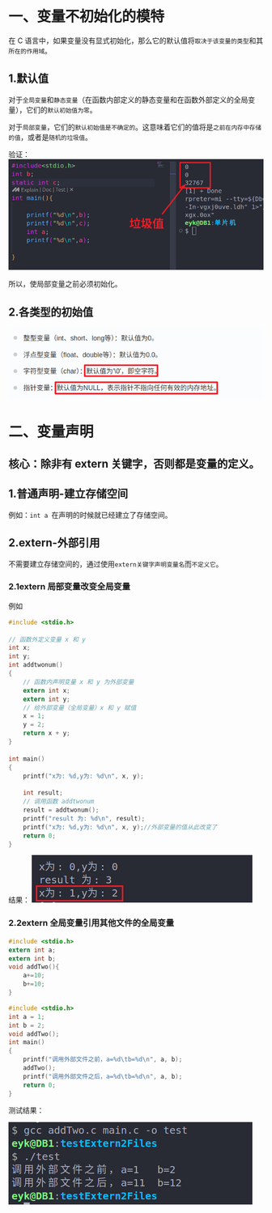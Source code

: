 # 一、变量不初始化的模特
在 C 语言中，如果变量没有显式初始化，那么它的默认值将`取决于该变量的类型`和其`所在的作用域`。

## 1.默认值
对于`全局变量`和`静态变量`（在函数内部定义的静态变量和在函数外部定义的全局变量），它们的`默认初始值为零`。

对于`局部变量`，它们的`默认初始值是不确定的`。这意味着它们的值将是`之前在内存中存储的值`，或者是`随机的垃圾值`。

验证：
![alt text](img/实验验证初始值.png)

所以，使局部变量之前必须初始化。

## 2.各类型的初始值
![alt text](img/各类型默认初始值.png)


# 二、变量声明
## 核心：除非有 extern 关键字，否则都是变量的定义。

## 1.普通声明-建立存储空间
例如：`int a `在声明的时候就已经建立了存储空间。

## 2.extern-外部引用
不需要建立存储空间的，通过使用`extern关键字声明变量名`而`不定义它`。
### 2.1extern 局部变量改变全局变量
例如
```c
#include <stdio.h>

// 函数外定义变量 x 和 y
int x;
int y;
int addtwonum()
{
    // 函数内声明变量 x 和 y 为外部变量
    extern int x;
    extern int y;
    // 给外部变量（全局变量）x 和 y 赋值
    x = 1;
    y = 2;
    return x + y;
}

int main()
{
    printf("x为: %d,y为: %d\n", x, y);

    int result;
    // 调用函数 addtwonum
    result = addtwonum();
    printf("result 为: %d\n", result);
    printf("x为: %d,y为: %d\n", x, y);//外部变量的值从此改变了
    return 0;
}
```
结果：
![alt text](img/test_extern.png)

### 2.2extern 全局变量引用其他文件的全局变量


```c
#include <stdio.h>
extern int a; 
extern int b; 
void addTwo(){
    a+=10;
    b+=10;
}
```


```c
#include <stdio.h>
int a = 1;
int b = 2;
void addTwo();
int main()
{
    printf("调用外部文件之前，a=%d\tb=%d\n", a, b);
    addTwo();
    printf("调用外部文件之后，a=%d\tb=%d\n", a, b);
    return 0;
}
```
测试结果：

![alt text](img/extern引用外部文件全局变量.png)